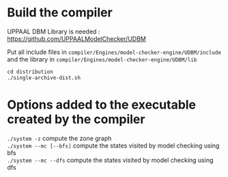 # Build the compiler

UPPAAL DBM Library is needed : https://github.com/UPPAALModelChecker/UDBM  

Put all include files in `compiler/Engines/model-checker-engine/UDBM/include` and the library in `compiler/Engines/model-checker-engine/UDBM/lib`  

```
cd distribution
./single-archive-dist.sh
```

# Options added to the executable created by the compiler
`./system -z` compute the zone graph  
`./system --mc [--bfs]` compute the states visited by model checking using bfs  
`./system --mc --dfs` compute the states visited by model checking using dfs  

